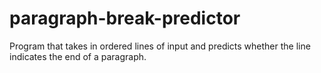 # paragraph-break-predictor
Program that takes in ordered lines of input and predicts whether the line indicates the end of a paragraph.
